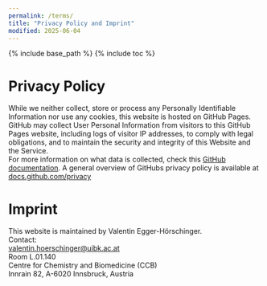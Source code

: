 ```yaml
---
permalink: /terms/
title: "Privacy Policy and Imprint"
modified: 2025-06-04
---
```


{% include base_path %}
{% include toc %}

Privacy Policy
======
While we neither collect, store or process any Personally Identifiable Information nor use any cookies, this website is hosted on GitHub Pages.   
GitHub may collect User Personal Information from visitors to this GitHub Pages website, including logs of visitor IP addresses, to comply with legal obligations, and to maintain the security and integrity of this Website and the Service.   
For more information on what data is collected, check this [GitHub documentation](https://docs.github.com/en/pages/getting-started-with-github-pages/what-is-github-pages#data-collection). A general overview of GitHubs privacy policy is available at [docs.github.com/privacy](https://docs.github.com/privacy)

Imprint
======
This website is maintained by Valentin Egger-Hörschinger.  
Contact:   
valentin.hoerschinger@uibk.ac.at   
Room L.01.140   
Centre for Chemistry and Biomedicine (CCB)   
Innrain 82, A-6020 Innsbruck, Austria   
